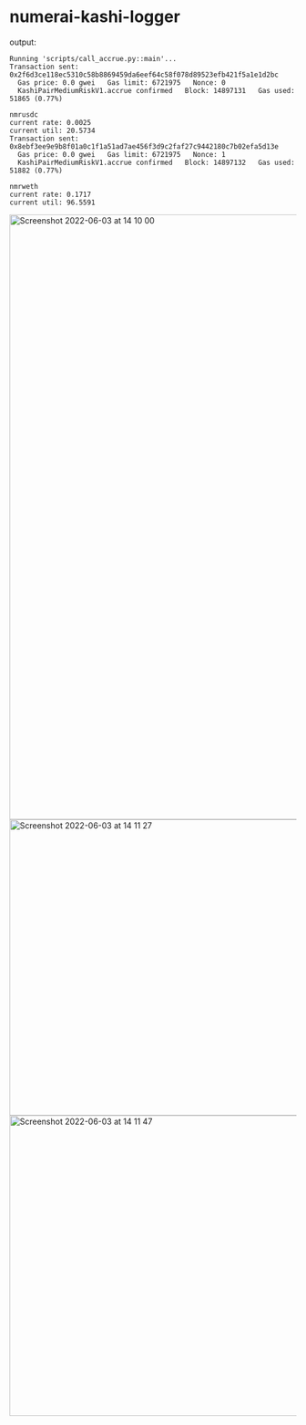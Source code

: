 # numerai-kashi-logger

output:
```
Running 'scripts/call_accrue.py::main'...
Transaction sent: 0x2f6d3ce118ec5310c58b8869459da6eef64c58f078d89523efb421f5a1e1d2bc
  Gas price: 0.0 gwei   Gas limit: 6721975   Nonce: 0
  KashiPairMediumRiskV1.accrue confirmed   Block: 14897131   Gas used: 51865 (0.77%)

nmrusdc
current rate: 0.0025
current util: 20.5734
Transaction sent: 0x8ebf3ee9e9b8f01a0c1f1a51ad7ae456f3d9c2faf27c9442180c7b02efa5d13e
  Gas price: 0.0 gwei   Gas limit: 6721975   Nonce: 1
  KashiPairMediumRiskV1.accrue confirmed   Block: 14897132   Gas used: 51882 (0.77%)

nmrweth
current rate: 0.1717
current util: 96.5591
```

<img width="1061" alt="Screenshot 2022-06-03 at 14 10 00" src="https://user-images.githubusercontent.com/2835259/171854313-5ef5b3b5-b955-4723-a53f-3f4ea476762a.png">

<img width="519" alt="Screenshot 2022-06-03 at 14 11 27" src="https://user-images.githubusercontent.com/2835259/171854337-1191e941-90f3-427c-bfa4-dc56cd304ed2.png">

<img width="527" alt="Screenshot 2022-06-03 at 14 11 47" src="https://user-images.githubusercontent.com/2835259/171854351-d629e6e7-44bf-4f62-9eeb-d2e6ccb140ea.png">
